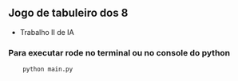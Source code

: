 ## Jogo de tabuleiro dos 8

- Trabalho II de IA

### Para executar rode no terminal ou no console do python
```
    python main.py
```